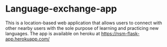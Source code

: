 # Language-exchange-app
This is a location-based web application that allows users to connect with other nearby users with the sole purpose
of learning and practicing new languages. The app is available on heroku at https://nsm-flask-app.herokuapp.com/
